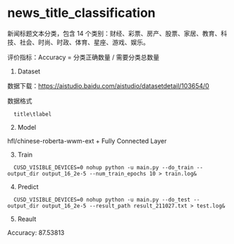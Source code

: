# news_title_classification

新闻标题文本分类，包含 14 个类别：财经、彩票、房产、股票、家居、教育、科技、社会、时尚、时政、体育、星座、游戏、娱乐。

评价指标：Accuracy = 分类正确数量 / 需要分类总数量

1. Dataset

数据下载：https://aistudio.baidu.com/aistudio/datasetdetail/103654/0

数据格式

```
  title\tlabel
```

2. Model

hfl/chinese-roberta-wwm-ext + Fully Connected Layer

3. Train

```
  CUSD_VISIBLE_DEVICES=0 nohup python -u main.py --do_train --output_dir output_16_2e-5 --num_train_epochs 10 > train.log&
```

4. Predict

```
  CUSD_VISIBLE_DEVICES=0 nohup python -u main.py --do_test --output_dir output_16_2e-5 --result_path result_211027.txt > test.log&
 ```
  
5. Reault

Accuracy: 87.53813
